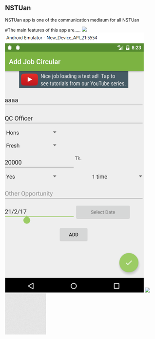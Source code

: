 ## NSTUan
NSTUan app is one of the communication mediaum for all NSTUan

#The main features of this app are.....
<img src="https://en.wikipedia.org/wiki/Noakhali_Science_and_Technology_University#/media/File:NSTU_Logo.jpg">
![alt tag](https://github.com/nstuan/nstuan.github.io/blob/master/assets/images/addjob.PNG)
<image  height="400" src="/master/assets/images/addjob.PNG"/>
![stack Overflow](https://github.com/nstuan/nstuan.github.io/blob/master/assets/images/body-bg.png)
